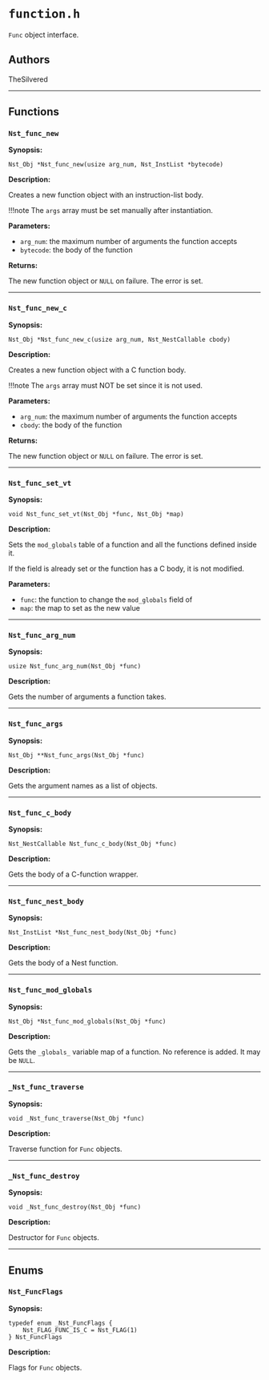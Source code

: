 # `function.h`

`Func` object interface.

## Authors

TheSilvered

---

## Functions

### `Nst_func_new`

**Synopsis:**

```better-c
Nst_Obj *Nst_func_new(usize arg_num, Nst_InstList *bytecode)
```

**Description:**

Creates a new function object with an instruction-list body.

!!!note
    The `args` array must be set manually after instantiation.

**Parameters:**

- `arg_num`: the maximum number of arguments the function accepts
- `bytecode`: the body of the function

**Returns:**

The new function object or `NULL` on failure. The error is set.

---

### `Nst_func_new_c`

**Synopsis:**

```better-c
Nst_Obj *Nst_func_new_c(usize arg_num, Nst_NestCallable cbody)
```

**Description:**

Creates a new function object with a C function body.

!!!note
    The `args` array must NOT be set since it is not used.

**Parameters:**

- `arg_num`: the maximum number of arguments the function accepts
- `cbody`: the body of the function

**Returns:**

The new function object or `NULL` on failure. The error is set.

---

### `Nst_func_set_vt`

**Synopsis:**

```better-c
void Nst_func_set_vt(Nst_Obj *func, Nst_Obj *map)
```

**Description:**

Sets the `mod_globals` table of a function and all the functions defined inside
it.

If the field is already set or the function has a C body, it is not modified.

**Parameters:**

- `func`: the function to change the `mod_globals` field of
- `map`: the map to set as the new value

---

### `Nst_func_arg_num`

**Synopsis:**

```better-c
usize Nst_func_arg_num(Nst_Obj *func)
```

**Description:**

Gets the number of arguments a function takes.

---

### `Nst_func_args`

**Synopsis:**

```better-c
Nst_Obj **Nst_func_args(Nst_Obj *func)
```

**Description:**

Gets the argument names as a list of objects.

---

### `Nst_func_c_body`

**Synopsis:**

```better-c
Nst_NestCallable Nst_func_c_body(Nst_Obj *func)
```

**Description:**

Gets the body of a C-function wrapper.

---

### `Nst_func_nest_body`

**Synopsis:**

```better-c
Nst_InstList *Nst_func_nest_body(Nst_Obj *func)
```

**Description:**

Gets the body of a Nest function.

---

### `Nst_func_mod_globals`

**Synopsis:**

```better-c
Nst_Obj *Nst_func_mod_globals(Nst_Obj *func)
```

**Description:**

Gets the `_globals_` variable map of a function. No reference is added. It may
be `NULL`.

---

### `_Nst_func_traverse`

**Synopsis:**

```better-c
void _Nst_func_traverse(Nst_Obj *func)
```

**Description:**

Traverse function for `Func` objects.

---

### `_Nst_func_destroy`

**Synopsis:**

```better-c
void _Nst_func_destroy(Nst_Obj *func)
```

**Description:**

Destructor for `Func` objects.

---

## Enums

### `Nst_FuncFlags`

**Synopsis:**

```better-c
typedef enum _Nst_FuncFlags {
    Nst_FLAG_FUNC_IS_C = Nst_FLAG(1)
} Nst_FuncFlags
```

**Description:**

Flags for `Func` objects.
